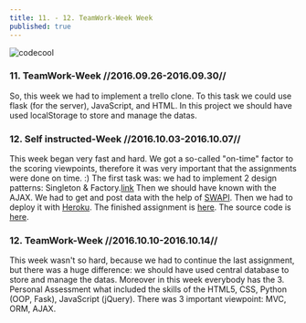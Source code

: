 ```yaml
---
title: 11. - 12. TeamWork-Week Week
published: true
---
```


![codecool](/blog/img/img_posts/codecool_20.jpg "codecool")

### 11. TeamWork-Week //2016.09.26-2016.09.30//

So, this week we had to implement a trello clone. To this task we could use flask (for the server), JavaScript, and HTML.
In this project we should have used localStorage to store and manage the datas.

### 12. Self instructed-Week //2016.10.03-2016.10.07//

This week began very fast and hard. We got a so-called "on-time" factor to the scoring viewpoints, therefore it was very important
that the assignments were done on time. :)
The first task was: we had to implement 2 design patterns: Singleton & Factory.[link](https://github.com/CodecoolBP20161/web-with-python-singleton-and-factory-design-patterns-lombocska.git)
Then we should have known with the AJAX. We had to get and post data with the help of [SWAPI](https://swapi.co/). Then we had to deploy it with [Heroku](https://www.heroku.com/).
The finished assignment is [here](https://fathomless-earth-77217.herokuapp.com/).
The source code is [here](https://github.com/CodecoolBP20161/web-with-python-the-star-wars-universe-lombocska.git).


### 12. TeamWork-Week //2016.10.10-2016.10.14//

This week wasn't so hard, because we had to continue the last assignment, but there was a huge difference: we should have
used central database to store and manage the datas. Moreover in this week everybody has the 3. Personal Assessment what included
the skills of the HTML5, CSS, Python (OOP, Fask),  JavaScript (jQuery). There was 3 important viewpoint: MVC, ORM, AJAX.
